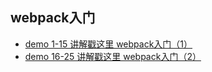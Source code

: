 ## webpack入门

+ [demo 1-15 讲解戳这里 webpack入门（1）](http://www.cnblogs.com/sakurayeah/p/7837314.html)
+ [demo 16-25 讲解戳这里 webpack入门（2）](http://www.cnblogs.com/sakurayeah/p/8109978.html)